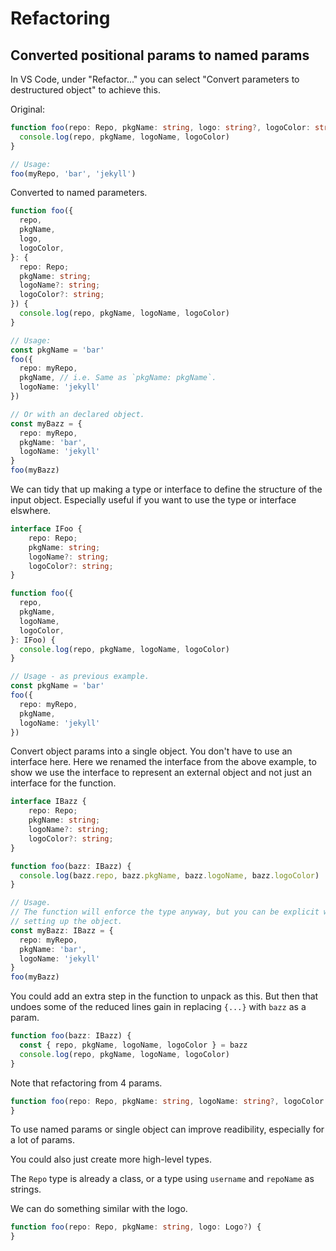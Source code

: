 # Refactoring


## Converted positional params to named params

In VS Code, under "Refactor..." you can select "Convert parameters to destructured object" to achieve this.

Original:

```typescript
function foo(repo: Repo, pkgName: string, logo: string?, logoColor: string?) {
  console.log(repo, pkgName, logoName, logoColor)
}

// Usage:
foo(myRepo, 'bar', 'jekyll')
```

Converted to named parameters.

```typescript
function foo({
  repo,
  pkgName,
  logo,
  logoColor,
}: {
  repo: Repo;
  pkgName: string;
  logoName?: string;
  logoColor?: string;
}) {
  console.log(repo, pkgName, logoName, logoColor)
}

// Usage:
const pkgName = 'bar'
foo({
  repo: myRepo, 
  pkgName, // i.e. Same as `pkgName: pkgName`.
  logoName: 'jekyll'
})

// Or with an declared object.
const myBazz = {
  repo: myRepo, 
  pkgName: 'bar',
  logoName: 'jekyll'
}
foo(myBazz)
```

We can tidy that up making a type or interface to define the structure of the input object. Especially useful if you want to use the type or interface elswhere.

```typescript
interface IFoo {
    repo: Repo;
    pkgName: string;
    logoName?: string;
    logoColor?: string;
}

function foo({
  repo,
  pkgName,
  logoName,
  logoColor,
}: IFoo) {
  console.log(repo, pkgName, logoName, logoColor)
}

// Usage - as previous example.
const pkgName = 'bar'
foo({
  repo: myRepo, 
  pkgName, 
  logoName: 'jekyll'
})
```

Convert object params into a single object. You don't have to use an interface here. Here we renamed the interface from the above example, to show we use the interface to represent an external object and not just an interface for the function.

```typescript
interface IBazz {
    repo: Repo;
    pkgName: string;
    logoName?: string;
    logoColor?: string;
}

function foo(bazz: IBazz) {
  console.log(bazz.repo, bazz.pkgName, bazz.logoName, bazz.logoColor)
}

// Usage.
// The function will enforce the type anyway, but you can be explicit when
// setting up the object.
const myBazz: IBazz = {
  repo: myRepo, 
  pkgName: 'bar', 
  logoName: 'jekyll'
}
foo(myBazz)
```

You could add an extra step in the function to unpack as this. But then that undoes some of the reduced lines gain in replacing `{...}` with `bazz` as a param.

```typescript
function foo(bazz: IBazz) {
  const { repo, pkgName, logoName, logoColor } = bazz
  console.log(repo, pkgName, logoName, logoColor)
}
```

Note that refactoring from 4 params.

```typescript
function foo(repo: Repo, pkgName: string, logoName: string?, logoColor: string?) {
}
```

To use named params or single object can improve readibility, especially for a lot of params.

You could also just create more high-level types. 

The `Repo` type is already a class, or a type using `username` and `repoName` as strings.

We can do something similar with the logo.

```typescript
function foo(repo: Repo, pkgName: string, logo: Logo?) {
}
```
